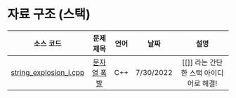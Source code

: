 # 자료 구조 (스택)
|소스 코드|문제 제목|언어|날짜|설명|
|:---:|:---:|:---:|:---:|:---:|
|[string_explosion_i.cpp](./string_explosion_i.cpp)|[문자열 폭발](http://boj.kr/9935)|C++|7/30/2022|[[]] 라는 간단한 스택 아이디어로 해결!|